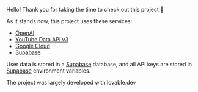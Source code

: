 Hello! Thank you for taking the time to check out this project 🙂

As it stands now, this project uses these services:
- [OpenAI](https://openai.com/)
- [YouTube Data API v3](https://www.google.com/)
- [Google Cloud](https://cloud.google.com/)
- [Supabase](https://supabase.com/)

User data is stored in a [Supabase](https://supabase.com/) database, and all API keys are stored in [Supabase](https://supabase.com/) environment variables.

The project was largely developed with lovable.dev